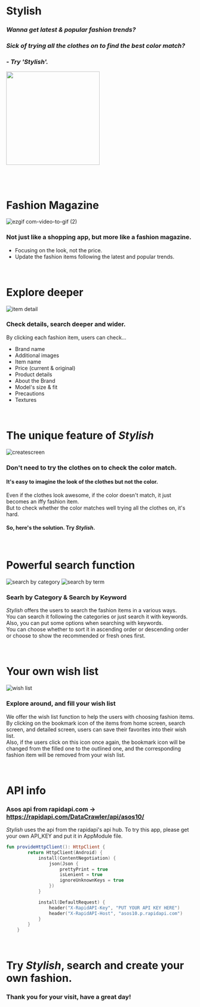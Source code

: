 # Stylish

### *Wanna get latest & popular fashion trends?*
### *Sick of trying all the clothes on to find the best color match?*
### - *Try 'Stylish'.*
<img src="https://github.com/world2222/Stylish/assets/52661837/cf9e499b-d0c5-4931-9f76-8c1f1631a948)" width="250px">

<br>
<br>
<br>
<br>

# Fashion Magazine
![ezgif com-video-to-gif (2)](https://github.com/world2222/Stylish/assets/52661837/8a179a72-0fd5-478b-9f34-c6383d5805b3)

### Not just like a shopping app, but more like a fashion magazine.
* Focusing on the look, not the price.
* Update the fashion items following the latest and popular trends.

<br>

# Explore deeper
![item detail](https://github.com/world2222/Stylish/assets/52661837/4de4cf97-9f35-4533-a27d-9400c7c90333)

### Check details, search deeper and wider.
By clicking each fashion item, users can check...
* Brand name
* Additional images
* Item name
* Price (current & original)
* Product details
* About the Brand
* Model's size & fit
* Precautions
* Textures

<br>

# The unique feature of *Stylish*
![createscreen](https://github.com/world2222/Stylish/assets/52661837/6c49f0c8-55b6-48bf-a901-e0a4ecfef95f)

### Don't need to try the clothes on to check the color match.
#### It's easy to imagine the look of the clothes but not the color.
Even if the clothes look awesome, if the color doesn't match, it just becomes an iffy fashion item.  
But to check whether the color matches well trying all the clothes on, it's hard.  
#### So, here's the solution. Try *Stylish*.

<br>

# Powerful search function
![search by category](https://github.com/world2222/Stylish/assets/52661837/6dea6d17-aa77-4790-907c-f0970c92f2f9)
![search by term](https://github.com/world2222/Stylish/assets/52661837/d813207c-f3de-4fed-85e5-7f54593991ac)

### Searh by Category & Search by Keyword
*Stylish* offers the users to search the fashion items in a various ways.  
You can search it following the categories or just search it with keywords.  
Also, you can put some options when searching with keywords.  
You can choose whether to sort it in ascending order or descending order or choose to show the recommended or fresh ones first.

<br>

# Your own wish list
![wish list](https://github.com/world2222/Stylish/assets/52661837/4346c4c0-2871-404c-afc2-af9aa9fe41c3)

### Explore around, and fill your wish list
We offer the wish list function to help the users with choosing fashion items.  
By clicking on the bookmark icon of the items from home screen, search screen, and detailed screen, users can save their favorites into their wish list.  
Also, if the users click on this icon once again, the bookmark icon will be changed from the filled one to the outlined one, and the corresponding fashion item will be removed from your wish list.

<br>

# API info
### Asos api from rapidapi.com -> https://rapidapi.com/DataCrawler/api/asos10/
*Stylish* uses the api from the rapidapi's api hub. To try this app, please get your own API_KEY and put it in AppModule file.
```kotlin
fun provideHttpClient(): HttpClient {
        return HttpClient(Android) {
            install(ContentNegotiation) {
                json(Json {
                    prettyPrint = true
                    isLenient = true
                    ignoreUnknownKeys = true
                })
            }

            install(DefaultRequest) {
                header("X-RapidAPI-Key", "PUT YOUR API KEY HERE")
                header("X-RapidAPI-Host", "asos10.p.rapidapi.com")
            }
        }
    }
```

<br>

# Try *Stylish*, search and create your own fashion.
### Thank you for your visit, have a great day!
